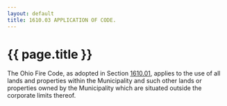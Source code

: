 ```yaml
---
layout: default 
title: 1610.03 APPLICATION OF CODE.
---
```


{{ page.title }}
================

The Ohio Fire Code, as adopted in Section [1610.01](5a38bc94.html),
applies to the use of all lands and properties within the Municipality
and such other lands or properties owned by the Municipality which are
situated outside the corporate limits thereof.
